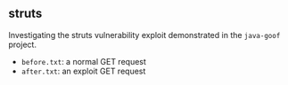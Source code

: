## struts

Investigating the struts vulnerability exploit demonstrated in the
`java-goof` project.

 * `before.txt`: a normal GET request
 * `after.txt`: an exploit GET request
    